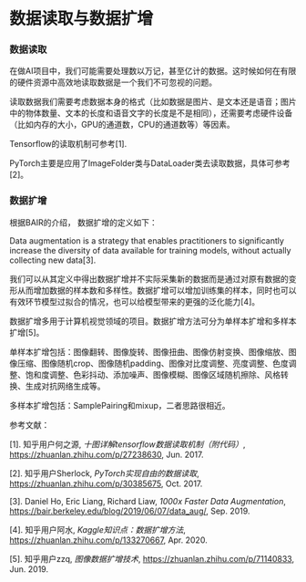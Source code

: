 # 数据读取与数据扩增

### 数据读取

在做AI项目中，我们可能需要处理数以万记，甚至亿计的数据。这时候如何在有限的硬件资源中高效地读取数据是一个我们不可忽视的问题。

读取数据我们需要考虑数据本身的格式（比如数据是图片、是文本还是语音；图片中的物体数量、文本的长度和语音文字的长度是不是相同），还需要考虑硬件设备（比如内存的大小，GPU的通道数，CPU的通道数等）等因素。



Tensorflow的读取机制可参考[1].



PyTorch主要是应用了ImageFolder类与DataLoader类去读取数据，具体可参考[2]。





### 数据扩增

根据BAIR的介绍， 数据扩增的定义如下：

Data augmentation is a strategy that enables practitioners to significantly increase the diversity of data available for training models, without actually collecting new data[3].



我们可以从其定义中得出数据扩增并不实际采集新的数据而是通过对原有数据的变形从而增加数据的样本数和多样性。数据扩增可以增加训练集的样本，同时也可以有效环节模型过拟合的情况，也可以给模型带来的更强的泛化能力[4]。

数据扩增多用于计算机视觉领域的项目。数据扩增方法可分为单样本扩增和多样本扩增[5]。

单样本扩增包括：图像翻转、图像旋转、图像扭曲、图像仿射变换、图像缩放、图像压缩、图像随机crop、图像随机padding、图像对比度调整、亮度调整、色度调整、饱和度调整、色彩抖动、添加噪声、图像模糊、图像区域随机擦除、风格转换、生成对抗网络生成等。

多样本扩增包括：SamplePairing和mixup，二者思路很相近。



参考文献：

[1]. 知乎用户何之源, *十图详解tensorflow数据读取机制（附代码）*,  https://zhuanlan.zhihu.com/p/27238630, Jun. 2017.

[2]. 知乎用户Sherlock, *PyTorch实现自由的数据读取*, https://zhuanlan.zhihu.com/p/30385675, Oct. 2017.

[3]. Daniel Ho, Eric Liang, Richard Liaw, *1000x Faster Data Augmentation*, https://bair.berkeley.edu/blog/2019/06/07/data_aug/, Sep. 2019.

[4]. 知乎用户阿水, *Kaggle知识点：数据扩增方法*, https://zhuanlan.zhihu.com/p/133270667, Apr. 2020.

[5]. 知乎用户zzq, *图像数据扩增技术*, https://zhuanlan.zhihu.com/p/71140833, Jun. 2019.



